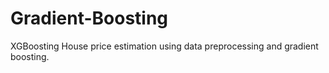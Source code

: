 # Gradient-Boosting
XGBoosting
House price estimation using data preprocessing and gradient boosting.
